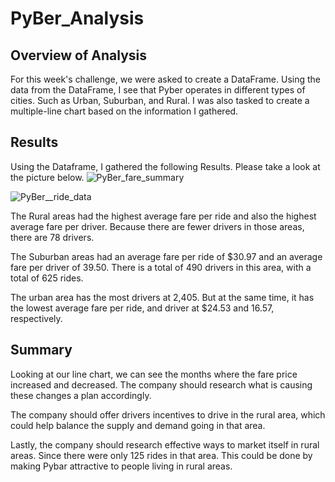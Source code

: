 # PyBer_Analysis


## Overview of Analysis
For this week's challenge, we were asked to create a DataFrame. Using the data from the DataFrame, I see that Pyber operates in different types of cities. Such as Urban, Suburban, and Rural. I was also tasked to create a multiple-line chart based on the information I gathered. 

## Results
Using the Dataframe, I gathered the following Results.
Please take a look at the picture below. 
![PyBer_fare_summary](https://user-images.githubusercontent.com/118011002/215023716-05f334f8-57fa-469d-a1e5-36d9ac9caba1.png)

![PyBer__ride_data](https://user-images.githubusercontent.com/118011002/215023768-0f8febce-51d2-4bc9-9a51-85aa02dad598.png)

The Rural areas had the highest average fare per ride and also the highest average fare per driver. Because there are fewer drivers in those areas, there are 78 drivers. 

The Suburban areas had an average fare per ride of $30.97 and an average fare per driver of 39.50. There is a total of 490 drivers in this area, with a total of 625 rides. 

The urban area has the most drivers at 2,405. But at the same time, it has the lowest average fare per ride, and driver at $24.53 and 16.57, respectively.

## Summary
Looking at our line chart, we can see the months where the fare price increased and decreased. The company should research what is causing these changes a plan accordingly.

The company should offer drivers incentives to drive in the rural area, which could help balance the supply and demand going in that area. 

Lastly, the company should research effective ways to market itself in rural areas. Since there were only 125 rides in that area. This could be done by making Pybar attractive to people living in rural areas.
